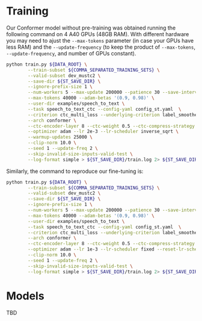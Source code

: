 # Training

Our Conformer model without pre-training was obtained running the following command
on 4 A40 GPUs (48GB RAM). With different hardware you may need to ajust the `--max-tokens` parameter
(in case your GPUs have less RAM) and the `--update-frequency` 
(to keep the product of `--max-tokens`, `--update-frequency`, and number of GPUs constant).


```bash
python train.py ${DATA_ROOT} \
        --train-subset ${COMMA_SEPARATED_TRAINING_SETS} \
	    --valid-subset dev_mustc2 \
        --save-dir ${ST_SAVE_DIR} \
	    --ignore-prefix-size 1 \
        --num-workers 5 --max-update 200000 --patience 30 --save-interval-updates 1000 \
        --max-tokens 40000 --adam-betas '(0.9, 0.98)' \
        --user-dir examples/speech_to_text \
        --task speech_to_text_ctc --config-yaml config_st.yaml  \
        --criterion ctc_multi_loss --underlying-criterion label_smoothed_cross_entropy --label-smoothing 0.1 \
        --arch conformer \
        --ctc-encoder-layer 8 --ctc-weight 0.5 --ctc-compress-strategy avg \
        --optimizer adam --lr 2e-3 --lr-scheduler inverse_sqrt \
        --warmup-updates 25000 \
        --clip-norm 10.0 \
        --seed 1 --update-freq 2 \
        --skip-invalid-size-inputs-valid-test \
        --log-format simple > ${ST_SAVE_DIR}/train.log 2> ${ST_SAVE_DIR}/train.err
```

Similarly, the command to reproduce our fine-tuning is:

```bash
python train.py ${DATA_ROOT} \
        --train-subset ${COMMA_SEPARATED_TRAINING_SETS} \
	    --valid-subset dev_mustc2 \
        --save-dir ${ST_SAVE_DIR} \
	    --ignore-prefix-size 1 \
        --num-workers 5 --max-update 200000 --patience 30 --save-interval-updates 1000 \
        --max-tokens 40000 --adam-betas '(0.9, 0.98)' \
        --user-dir examples/speech_to_text \
        --task speech_to_text_ctc --config-yaml config_st.yaml  \
        --criterion ctc_multi_loss --underlying-criterion label_smoothed_cross_entropy --label-smoothing 0.1 \
        --arch conformer \
        --ctc-encoder-layer 8 --ctc-weight 0.5 --ctc-compress-strategy avg \
        --optimizer adam --lr 1e-3 --lr-scheduler fixed --reset-lr-scheduler --reset-optimizer --reset-dataloader \
        --clip-norm 10.0 \
        --seed 1 --update-freq 2 \
        --skip-invalid-size-inputs-valid-test \
        --log-format simple > ${ST_SAVE_DIR}/train.log 2> ${ST_SAVE_DIR}/train.err
```


# Models

TBD
